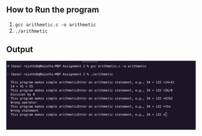 ## How to Run the program

1. `gcc arithmetic.c -o arithmetic`
2. `./arithmetic`


## Output
![Program Output](https://github.com/Rajathbharadwaj/COMP2560/blob/main/Assignment%202/outputs.png)

